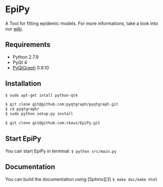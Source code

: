 # EpiPy
A Tool for fitting epidemic models. For more informations, take a look into our [wiki][1].

## Requirements
 * Python 2.7.9
 * PyQt 4
 * [PyQtGraph][2] 0.9.10

## Installation
```bash
$ sudo apt-get intall python-qt4

$ git clone git@github.com:pyqtgraph/pyqtgraph.git
$ cd pyqtgraph/
$ sudo python setup.py install

$ git clone git@github.com:ckaus/EpiPy.git
```
## Start EpiPy
You can start EpiPy in terminal: `$ python src/main.py`

## Documentation
You can build the documentation using [Sphinx][3] `$ make doc/make html`

[1]: https://github.com/ckaus/EpiPy/wiki "wiki"
[2]: http://pyqtgraph.org/ "PyQtGraph"
[2]: http://sphinx-doc.org/ "Sphinx"
